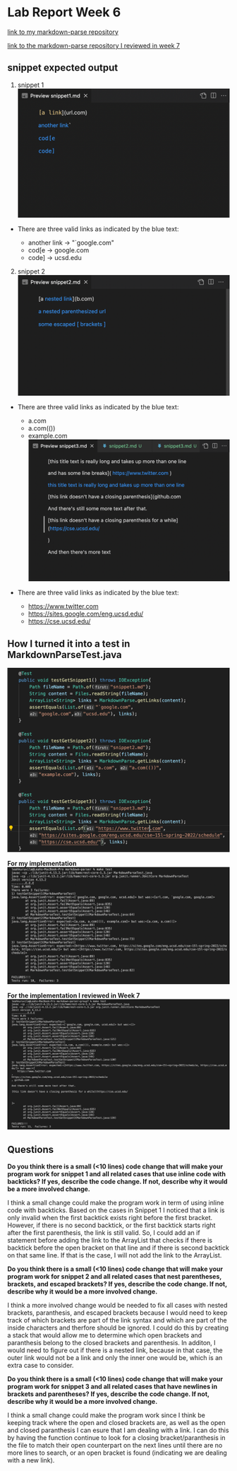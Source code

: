 # Lab Report Week 6


[link to my markdown-parse repository](https://github.com/leahkuruvila/markdown-parser)

[link to the markdown-parse repository I reviewed in week 7](https://github.com/21KennethTran/markdown-parser)

## snippet expected output
1. snippet 1
![Image](snip1.png)
- There are three valid links as indicated by the blue text:

    - another link -> "`google.com"
    - cod[e -> google.com
    - code] -> ucsd.edu
2. snippet 2
![Image](snip2.png)
- There are three valid links as indicated by the blue text:

    - a.com
    - a.com(())
    - example.com
![Image](snip3.png)
- There are three valid links as indicated by the blue text:

    - https://www.twitter.com
    - https://sites.google.com/eng.ucsd.edu/
    - https://cse.ucsd.edu/


## How I turned it into a test in MarkdownParseTest.java

![Image](addedttests.png)

**For my implementation**
![Image](mine_.png)

**For the implementation I reviewed in Week 7**
![Image](group_7.png)


## Questions

**Do you think there is a small (<10 lines) code change that will make your program work for snippet 1 and all related cases that use inline code with backticks? If yes, describe the code change. If not, describe why it would be a more involved change.**

I think a small change could make the program work in term of using inline code with backticks. Based on the cases in Snippet 1 I noticed that a link is only invalid when the first backtick exists right before the first bracket. However, if there is no second backtick, or the first backtick starts right after the first parenthesis, the link is still valid. So, I could add an if statement before adding the link to the ArrayList that checks if there is backtick before the open bracket on that line and if there is second backtick on that same line. If that is the case, I will not add the link to the ArrayList.


**Do you think there is a small (<10 lines) code change that will make your program work for snippet 2 and all related cases that nest parentheses, brackets, and escaped brackets? If yes, describe the code change. If not, describe why it would be a more involved change.**

I think a more involved change would be needed to fix all cases with nested brackets, paranthesis, and escaped brackets because I would need to keep track of which brackets are part of the link syntax and which are part of the inside characters and therfore should be ignored. I could do this by creating a stack that would allow me to determine which open brackets and paranthesis belong to the closed brackets and parenthesis. In additon, I would need to figure out if there is a nested link, because in that case, the outer link would not be a link and only the inner one would be, which is an extra case to consider.

**Do you think there is a small (<10 lines) code change that will make your program work for snippet 3 and all related cases that have newlines in brackets and parentheses? If yes, describe the code change. If not, describe why it would be a more involved change.**

I think a small change could make the program work since I think be keeping track where the open and closed brackets are, as well as the open and closed paranthesis I can esure that I am dealing with a link. I can do this by having the function continue to look for a closing bracket/paranthesis in the file to match their open counterpart on the next lines until there are no more lines to search, or an open bracket is found (indicating we are dealing with a new link). 


